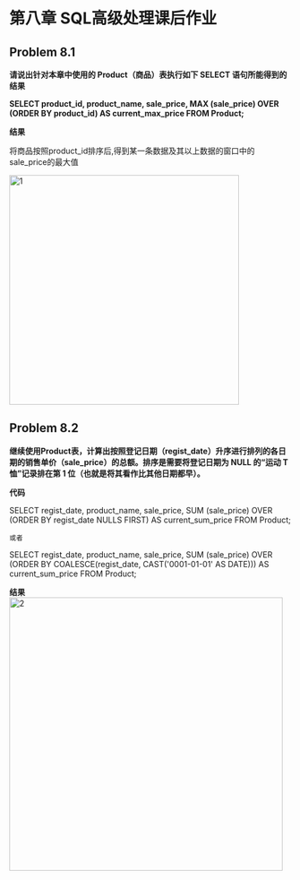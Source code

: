 
# 第八章 SQL高级处理课后作业

## Problem 8.1

**请说出针对本章中使用的 Product（商品）表执行如下 SELECT 语句所能得到的结果**

**SELECT product_id, product_name, sale_price,
 MAX (sale_price) OVER (ORDER BY product_id) AS current_max_price
 FROM Product;**

**结果**

将商品按照product_id排序后,得到某一条数据及其以上数据的窗口中的sale_price的最大值

<img width="410" alt="1" src="https://user-images.githubusercontent.com/80468800/119226368-4b8e1780-bb3b-11eb-8a0b-e225bf2a4c87.png">

## Problem 8.2

**继续使用Product表，计算出按照登记日期（regist_date）升序进行排列的各日期的销售单价（sale_price）的总额。排序是需要将登记日期为
NULL 的“运动 T 恤”记录排在第 1 位（也就是将其看作比其他日期都早）。**

**代码**

SELECT regist_date, product_name, sale_price,
  SUM (sale_price) OVER (ORDER BY regist_date NULLS FIRST) AS current_sum_price
  FROM Product;
    
    或者
SELECT regist_date, product_name, sale_price,
  SUM (sale_price) OVER (ORDER BY COALESCE(regist_date, CAST('0001-01-01' AS DATE))) AS current_sum_price
  FROM Product;
  
**结果**
<img width="488" alt="2" src="https://user-images.githubusercontent.com/80468800/119226411-898b3b80-bb3b-11eb-85c2-19d01c21b01c.png">


